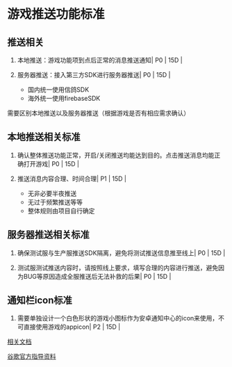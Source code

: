 # 游戏推送功能标准

## 推送相关

1. 本地推送：游戏功能项到点后正常的消息推送通知| P0 | 15D |

2. 服务器推送：接入第三方SDK进行服务器推送| P0 | 15D |
    * 国内统一使用信鸽SDK
    * 海外统一使用firebaseSDK

需要区别本地推送以及服务器推送（根据游戏是否有相应需求确认）

## 本地推送相关标准

1. 确认整体推送功能正常，开启/关闭推送均能达到目的。点击推送消息均能正确打开游戏| P0 | 15D |

2. 推送消息内容合理、时间合理| P1 | 15D |
    * 无非必要半夜推送
    * 无过于频繁推送等等
    * 整体规则由项目自行确定
    


## 服务器推送相关标准

1. 确保测试服与生产服推送SDK隔离，避免将测试推送信息推至线上| P0 | 15D |

2. 测试服测试推送内容时，请按照线上要求，填写合理的内容进行推送，避免因为BUG等原因造成全服推送后无法补救的后果| P0 | 15D |


## 通知栏icon标准

1. 需要单独设计一个白色形状的游戏小图标作为安卓通知中心的icon来使用，不可直接使用游戏的appicon| P2 | 15D |

[相关文档](https://blog.csdn.net/u013706904/article/details/51912634)
    
[谷歌官方指导资料](https://developer.android.com/guide/topics/ui/notifiers/notifications#Templates)